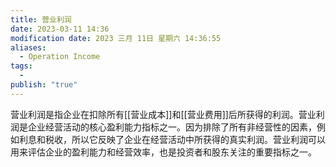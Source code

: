 ```yaml
---
title: 营业利润
date: 2023-03-11 14:36
modification date: 2023 三月 11日 星期六 14:36:55
aliases:
  - Operation Income
tags:
  - 
publish: "true"
---
```


营业利润是指企业在扣除所有[[营业成本]]和[[营业费用]]后所获得的利润。营业利润是企业经营活动的核心盈利能力指标之一。因为排除了所有非经营性的因素，例如利息和税收，所以它反映了企业在经营活动中所获得的真实利润。营业利润可以用来评估企业的盈利能力和经营效率，也是投资者和股东关注的重要指标之一。
